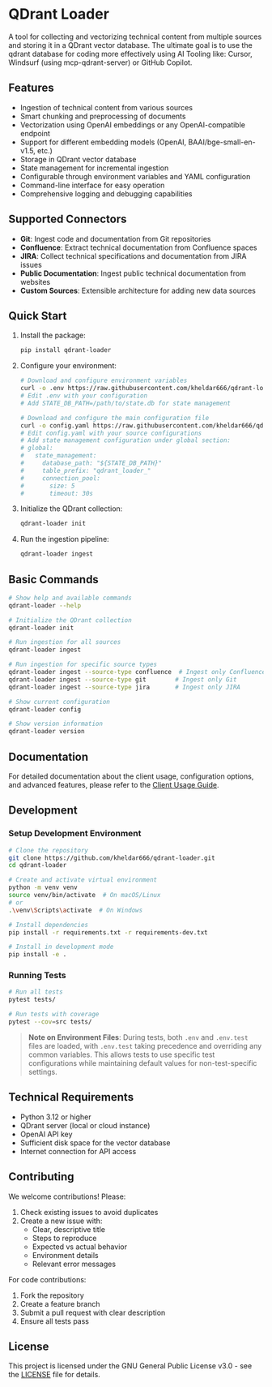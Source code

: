 # QDrant Loader

A tool for collecting and vectorizing technical content from multiple sources and storing it in a QDrant vector database. The ultimate goal is to use the qdrant database for coding more effectively using AI Tooling like: Cursor, Windsurf (using mcp-qdrant-server) or GitHub Copilot.

## Features

- Ingestion of technical content from various sources
- Smart chunking and preprocessing of documents
- Vectorization using OpenAI embeddings or any OpenAI-compatible endpoint
- Support for different embedding models (OpenAI, BAAI/bge-small-en-v1.5, etc.)
- Storage in QDrant vector database
- State management for incremental ingestion
- Configurable through environment variables and YAML configuration
- Command-line interface for easy operation
- Comprehensive logging and debugging capabilities

## Supported Connectors

- **Git**: Ingest code and documentation from Git repositories
- **Confluence**: Extract technical documentation from Confluence spaces
- **JIRA**: Collect technical specifications and documentation from JIRA issues
- **Public Documentation**: Ingest public technical documentation from websites
- **Custom Sources**: Extensible architecture for adding new data sources

## Quick Start

1. Install the package:

    ```bash
    pip install qdrant-loader
    ```

2. Configure your environment:

    ```bash
    # Download and configure environment variables
    curl -o .env https://raw.githubusercontent.com/kheldar666/qdrant-loader/main/.env.template
    # Edit .env with your configuration
    # Add STATE_DB_PATH=/path/to/state.db for state management

    # Download and configure the main configuration file
    curl -o config.yaml https://raw.githubusercontent.com/kheldar666/qdrant-loader/main/config.template.yaml
    # Edit config.yaml with your source configurations
    # Add state management configuration under global section:
    # global:
    #   state_management:
    #     database_path: "${STATE_DB_PATH}"
    #     table_prefix: "qdrant_loader_"
    #     connection_pool:
    #       size: 5
    #       timeout: 30s
    ```

3. Initialize the QDrant collection:

    ```bash
    qdrant-loader init
    ```

4. Run the ingestion pipeline:

    ```bash
    qdrant-loader ingest
    ```

## Basic Commands

```bash
# Show help and available commands
qdrant-loader --help

# Initialize the QDrant collection
qdrant-loader init

# Run ingestion for all sources
qdrant-loader ingest

# Run ingestion for specific source types
qdrant-loader ingest --source-type confluence  # Ingest only Confluence
qdrant-loader ingest --source-type git        # Ingest only Git
qdrant-loader ingest --source-type jira       # Ingest only JIRA

# Show current configuration
qdrant-loader config

# Show version information
qdrant-loader version
```

## Documentation

For detailed documentation about the client usage, configuration options, and advanced features, please refer to the [Client Usage Guide](docs/ClientUsage.md).

## Development

### Setup Development Environment

```bash
# Clone the repository
git clone https://github.com/kheldar666/qdrant-loader.git
cd qdrant-loader

# Create and activate virtual environment
python -m venv venv
source venv/bin/activate  # On macOS/Linux
# or
.\venv\Scripts\activate  # On Windows

# Install dependencies
pip install -r requirements.txt -r requirements-dev.txt

# Install in development mode
pip install -e .
```

### Running Tests

```bash
# Run all tests
pytest tests/

# Run tests with coverage
pytest --cov=src tests/
```

> **Note on Environment Files**: During tests, both `.env` and `.env.test` files are loaded, with `.env.test` taking precedence and overriding any common variables. This allows tests to use specific test configurations while maintaining default values for non-test-specific settings.

## Technical Requirements

- Python 3.12 or higher
- QDrant server (local or cloud instance)
- OpenAI API key
- Sufficient disk space for the vector database
- Internet connection for API access

## Contributing

We welcome contributions! Please:

1. Check existing issues to avoid duplicates
2. Create a new issue with:
   - Clear, descriptive title
   - Steps to reproduce
   - Expected vs actual behavior
   - Environment details
   - Relevant error messages

For code contributions:

1. Fork the repository
2. Create a feature branch
3. Submit a pull request with clear description
4. Ensure all tests pass

## License

This project is licensed under the GNU General Public License v3.0 - see the [LICENSE](LICENSE) file for details.
